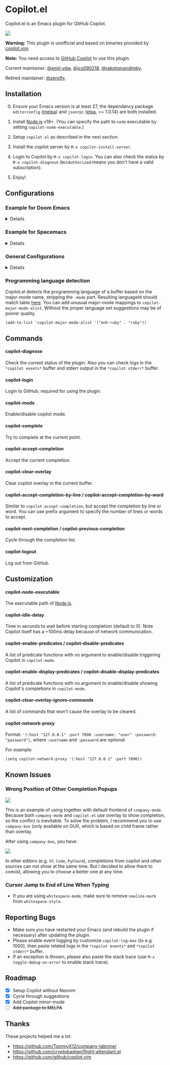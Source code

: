 # Copilot.el

Copilot.el is an Emacs plugin for GitHub Copilot.

![](assets/demo.gif)

**Warning:** This plugin is unofficial and based on binaries provided by [copilot.vim](https://github.com/github/copilot.vim).

**Note:** You need access to [GitHub Copilot][] to use this plugin.

Current maintainer: [@emil-vdw][], [@jcs090218][], [@rakotomandimby][].

Retired maintainer: [@zerolfx][].

## Installation

0. Ensure your Emacs version is at least 27, the dependency package `editorconfig` ([melpa](https://melpa.org/#/editorconfig)) and `jsonrpc` ([elpa](https://elpa.gnu.org/packages/jsonrpc.html), >= 1.0.14) are both installed.

1. Install [Node.js][] v18+. (You can specify the path to `node` executable by setting `copilot-node-executable`.)

2. Setup `copilot.el` as described in the next section.

3. Install the copilot server by `M-x copilot-install-server`.

4. Login to Copilot by `M-x copilot-login`. You can also check the status by `M-x copilot-diagnose` (`NotAuthorized` means you don't have a valid subscription).

5. Enjoy!

## Configurations

### Example for Doom Emacs 

<details>

Add package definition to `~/.doom.d/packages.el`:

```elisp
(package! copilot
  :recipe (:host github :repo "copilot-emacs/copilot.el" :files ("*.el" "dist")))
```

Configure copilot in `~/.doom.d/config.el`:

```elisp
;; accept completion from copilot and fallback to company
(use-package! copilot
  :hook (prog-mode . copilot-mode)
  :bind (:map copilot-completion-map
              ("<tab>" . 'copilot-accept-completion)
              ("TAB" . 'copilot-accept-completion)
              ("C-TAB" . 'copilot-accept-completion-by-word)
              ("C-<tab>" . 'copilot-accept-completion-by-word)))
```

Strongly recommend to enable `childframe` option in `company` module (`(company +childframe)`) to prevent overlay conflict.

If pressing tab to complete sometimes doesn't work you might want to bind completion to another key or try:

```elisp
(after! (evil copilot)
  ;; Define the custom function that either accepts the completion or does the default behavior
  (defun my/copilot-tab-or-default ()
    (interactive)
    (if (and (bound-and-true-p copilot-mode)
             ;; Add any other conditions to check for active copilot suggestions if necessary
             )
        (copilot-accept-completion)
      (evil-insert 1))) ; Default action to insert a tab. Adjust as needed.

  ;; Bind the custom function to <tab> in Evil's insert state
  (evil-define-key 'insert 'global (kbd "<tab>") 'my/copilot-tab-or-default))
```

</details>

### Example for Spacemacs

<details>

Edit your `~/.spacemacs`:

```elisp
;; ===================
;; dotspacemacs/layers
;; ===================

;; add or uncomment the auto-completion layer
dotspacemacs-configuration-layers
'(
  ...
  auto-completion
  ...
 )

;; add copilot.el to additional packages
dotspacemacs-additional-packages
 '((copilot :location (recipe
                       :fetcher github
                       :repo "copilot-emacs/copilot.el"
                       :files ("*.el" "dist"))))

;; ========================
;; dotspacemacs/user-config
;; ========================

;; accept completion from copilot and fallback to company

(with-eval-after-load 'company
  ;; disable inline previews
  (delq 'company-preview-if-just-one-frontend company-frontends))
  
(with-eval-after-load 'copilot
  (define-key copilot-completion-map (kbd "<tab>") 'copilot-accept-completion)
  (define-key copilot-completion-map (kbd "TAB") 'copilot-accept-completion)
  (define-key copilot-completion-map (kbd "C-TAB") 'copilot-accept-completion-by-word)
  (define-key copilot-completion-map (kbd "C-<tab>") 'copilot-accept-completion-by-word))

(add-hook 'prog-mode-hook 'copilot-mode)
```

</details>

### General Configurations

<details>

#### 1. Load `copilot.el`

##### Option 1: Load via `straight.el` or `quelpa` (recommended)

###### `straight.el`:
  
```elisp
(use-package copilot
  :straight (:host github :repo "copilot-emacs/copilot.el" :files ("dist" "*.el"))
  :ensure t)
;; you can utilize :map :hook and :config to customize copilot
```
  
###### `quelpa` + `quelpa-use-package`:
  
```elisp
(use-package copilot
  :quelpa (copilot :fetcher github
                   :repo "copilot-emacs/copilot.el"
                   :branch "main"
                   :files ("dist" "*.el")))
;; you can utilize :map :hook and :config to customize copilot
```

##### Option 2: Load manually

Please make sure you have these dependencies installed (available in ELPA/MELPA):

+ `dash`
+ `s`
+ `editorconfig`
+ `f`

After installing those, clone this repository then insert the below snippet into your config file.

```elisp
(add-to-list 'load-path "/path/to/copilot.el")
(require 'copilot)
```

#### 2. Configure completion

##### Option 1: Use `copilot-mode` to automatically provide completions

```elisp
(add-hook 'prog-mode-hook 'copilot-mode)
```

To customize the behavior of `copilot-mode`, please check `copilot-enable-predicates` and `copilot-disable-predicates`.

##### Option 2: Manually provide completions

You need to bind `copilot-complete` to some key and call `copilot-clear-overlay` inside `post-command-hook`.


#### 3. Configure completion acceptation

Use tab to accept completions (you may also want to bind `copilot-accept-completion-by-word` to some key):

```elisp
(define-key copilot-completion-map (kbd "<tab>") 'copilot-accept-completion)
(define-key copilot-completion-map (kbd "TAB") 'copilot-accept-completion)
```

</details>

### Programming language detection

Copilot.el detects the programming language of a buffer based on the major-mode name, stripping the `-mode` part. Resulting languageId should match table [here](https://code.visualstudio.com/docs/languages/identifiers#_known-language-identifiers).
You can add unusual major-mode mappings to `copilot-major-mode-alist`. Without the proper language set suggestions may be of poorer quality.

```elisp
(add-to-list 'copilot-major-mode-alist '("enh-ruby" . "ruby"))
```

## Commands

#### copilot-diagnose

Check the current status of the plugin. Also you can check logs in the `*copilot events*` buffer and stderr output in the `*copilot stderr*` buffer.

#### copilot-login

Login to GitHub, required for using the plugin.

#### copilot-mode

Enable/disable copilot mode.

#### copilot-complete

Try to complete at the current point.

#### copilot-accept-completion

Accept the current completion.

#### copilot-clear-overlay

Clear copilot overlay in the current buffer.

#### copilot-accept-completion-by-line / copilot-accept-completion-by-word

Similar to `copilot-accept-completion`, but accept the completion by line or word. You can use prefix argument to specify the number of lines or words to accept.

#### copilot-next-completion / copilot-previous-completion

Cycle through the completion list.

#### copilot-logout

Log out from GitHub.

## Customization

#### copilot-node-executable

The executable path of [Node.js][].

#### copilot-idle-delay

Time in seconds to wait before starting completion (default to 0). Note Copilot itself has a ~100ms delay because of network communication.

#### copilot-enable-predicates / copilot-disable-predicates
A list of predicate functions with no argument to enable/disable triggering Copilot in `copilot-mode`.

#### copilot-enable-display-predicates / copilot-disable-display-predicates
A list of predicate functions with no argument to enable/disable showing Copilot's completions in `copilot-mode`.

#### copilot-clear-overlay-ignore-commands
A list of commands that won't cause the overlay to be cleared.

#### copilot-network-proxy

Format: `'(:host "127.0.0.1" :port 7890 :username: "user" :password: "password")`, where `:username` and `:password` are optional.

For example:
```elisp
(setq copilot-network-proxy '(:host "127.0.0.1" :port 7890))
```

## Known Issues

### Wrong Position of Other Completion Popups

![](assets/company-overlay.png)

This is an example of using together with default frontend of `company-mode`. Because both `company-mode` and `copilot.el` use overlay to show completion, so the conflict is inevitable.
To solve the problem, I recommend you to use `company-box` (only available on GUI), which is based on child frame rather than overlay.

After using `company-box`, you have:

![](assets/company-box.png)

In other editors (e.g. `VS Code`, `PyCharm`), completions from copilot and other sources can not show at the same time.
But I decided to allow them to coexist, allowing you to choose a better one at any time.

### Cursor Jump to End of Line When Typing

+ If you are using `whitespace-mode`, make sure to remove `newline-mark` from `whitespace-style`.

## Reporting Bugs

+ Make sure you have restarted your Emacs (and rebuild the plugin if necessary) after updating the plugin.
+ Please enable event logging by customize `copilot-log-max` (to e.g. 1000), then paste related logs in the `*copilot events*` and `*copilot stderr*` buffer.
+ If an exception is thrown, please also paste the stack trace (use `M-x toggle-debug-on-error` to enable stack trace).

## Roadmap

+ [x] Setup Copilot without Neovim
+ [x] Cycle through suggestions
+ [x] Add Copilot minor-mode
+ [ ] ~~Add package to MELPA~~

## Thanks

These projects helped me a lot:

+ https://github.com/TommyX12/company-tabnine/
+ https://github.com/cryptobadger/flight-attendant.el
+ https://github.com/github/copilot.vim


<!-- Links -->

[@emil-vdw]: https://github.com/emil-vdw
[@jcs090218]: https://github.com/jcs090218
[@rakotomandimby]: https://github.com/rakotomandimby
[@zerolfx]: https://github.com/zerolfx

[GitHub Copilot]: https://github.com/features/copilot
[Node.js]: https://nodejs.org/en/download/
